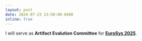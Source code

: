 ```yaml
---
layout: post
date: 2024-07-23 23:50:00-0400
inline: true
---
```


I will serve as <strong>Artifact Evalution Committee</strong> for <strong><a href="https://2025.eurosys.org/">EuroSys 2025</a></strong>.